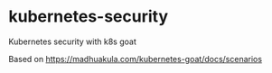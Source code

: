 # kubernetes-security
Kubernetes security with k8s goat

Based on https://madhuakula.com/kubernetes-goat/docs/scenarios
